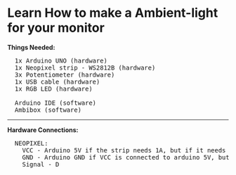# Learn How to make a Ambient-light for your monitor

**Things Needed:**
<pre>
  1x Arduino UNO (hardware)
  1x Neopixel strip - WS2812B (hardware)
  3x Potentiometer (hardware)
  1x USB cable (hardware)
  1x RGB LED (hardware)

  Arduino IDE (software)
  Ambibox (software)
</pre>
______________________________________________________________________________________________________________________________

**Hardware Connections:**
<pre>
  NEOPIXEL:
    VCC - Arduino 5V if the strip needs 1A, but if it needs more than 1A, then connect to external PSU.
    GND - Arduino GND if VCC is connected to arduino 5V, but to external PSU GND if VCC is connected to external PSU
    Signal - D
</pre>

